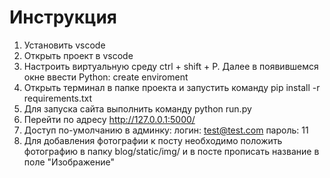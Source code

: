 # Инструкция

1. Установить vscode
2. Открыть проект в vscode
3. Настроить виртуальную среду ctrl + shift + P. Далее в появившемся окне ввести Python: create enviroment
4. Открыть терминал в папке проекта и запустить команду
   pip install -r requirements.txt
5. Для запуска сайта выполнить команду
   python run.py
6. Перейти по адресу <http://127.0.0.1:5000/>
7. Доступ по-умолчанию в админку:
логин: test@test.com
пароль: 11
8. Для добавления фотографии к посту необходимо положить фотографию в папку blog/static/img/ и в посте прописать название в поле "Изображение"
